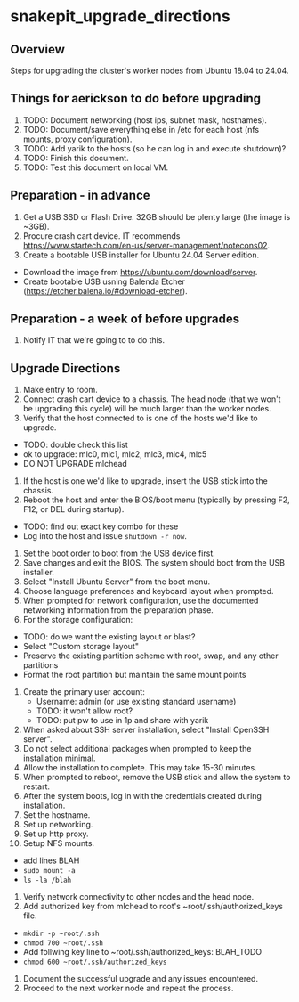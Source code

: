 # snakepit_upgrade_directions

## Overview

Steps for upgrading the cluster's worker nodes from Ubuntu 18.04 to 24.04.

## Things for aerickson to do before upgrading

1. TODO: Document networking (host ips, subnet mask, hostnames).
1. TODO: Document/save everything else in /etc for each host (nfs mounts, proxy configuration).
1. TODO: Add yarik to the hosts (so he can log in and execute shutdown)?
1. TODO: Finish this document.
1. TODO: Test this document on local VM.

## Preparation - in advance

1. Get a USB SSD or Flash Drive. 32GB should be plenty large (the image is ~3GB).
1. Procure crash cart device. IT recommends https://www.startech.com/en-us/server-management/notecons02.
1. Create a bootable USB installer for Ubuntu 24.04 Server edition.
  - Download the image from https://ubuntu.com/download/server.
  - Create bootable USB usning Balenda Etcher (https://etcher.balena.io/#download-etcher).

## Preparation - a week of before upgrades

1. Notify IT that we're going to to do this.

## Upgrade Directions

1. Make entry to room.
1. Connect crash cart device to a chassis. The head node (that we won't be upgrading this cycle) will be much larger than the worker nodes.
1. Verify that the host connected to is one of the hosts we'd like to upgrade.
  - TODO: double check this list
  - ok to upgrade: mlc0, mlc1, mlc2, mlc3, mlc4, mlc5
  - DO NOT UPGRADE mlchead
1. If the host is one we'd like to upgrade, insert the USB stick into the chassis.
1. Reboot the host and enter the BIOS/boot menu (typically by pressing F2, F12, or DEL during startup).
  - TODO: find out exact key combo for these
  - Log into the host and issue `shutdown -r now`.
1. Set the boot order to boot from the USB device first.
1. Save changes and exit the BIOS. The system should boot from the USB installer.
1. Select "Install Ubuntu Server" from the boot menu.
1. Choose language preferences and keyboard layout when prompted.
1. When prompted for network configuration, use the documented networking information from the preparation phase.
1. For the storage configuration:
  - TODO: do we want the existing layout or blast?
   - Select "Custom storage layout"
   - Preserve the existing partition scheme with root, swap, and any other partitions
   - Format the root partition but maintain the same mount points
1. Create the primary user account:
   - Username: admin (or use existing standard username)
   - TODO: it won't allow root?
   - TODO: put pw to use in 1p and share with yarik
1. When asked about SSH server installation, select "Install OpenSSH server".
1. Do not select additional packages when prompted to keep the installation minimal.
1. Allow the installation to complete. This may take 15-30 minutes.
1. When prompted to reboot, remove the USB stick and allow the system to restart.
1. After the system boots, log in with the credentials created during installation.
1. Set the hostname.
1. Set up networking.
1. Set up http proxy.
1. Setup NFS mounts.
  - add lines BLAH
  - `sudo mount -a`
  - `ls -la /blah`
1. Verify network connectivity to other nodes and the head node.
1. Add authorized key from mlchead to root's ~root/.ssh/authorized_keys file.
  - `mkdir -p ~root/.ssh`
  - `chmod 700 ~root/.ssh`
  - Add follwing key line to ~root/.ssh/authorized_keys: BLAH_TODO
  - `chmod 600 ~root/.ssh/authorized_keys`
1. Document the successful upgrade and any issues encountered.
1. Proceed to the next worker node and repeat the process.

